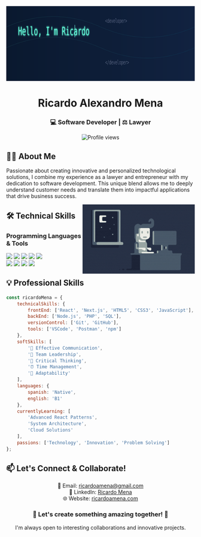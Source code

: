 <div align="center">
    <img src="banner.svg" width="800" height="200" alt="profile banner">
    <h1>Ricardo Alexandro Mena</h1>
    <h3>💻 Software Developer | ⚖️ Lawyer</h3>
</div>

<p align="center">
    <img src="https://komarev.com/ghpvc/?username=TU-USERNAME&label=Profile%20views&color=0e75b6&style=flat" alt="Profile views" />
</p>

## 👨‍💻 About Me

Passionate about creating innovative and personalized technological solutions, I combine my experience as a lawyer and entrepreneur with my dedication to software development. This unique blend allows me to deeply understand customer needs and translate them into impactful applications that drive business success.

<img alt="Night Coding" src="https://raw.githubusercontent.com/AVS1508/AVS1508/master/assets/Night-Coding.gif" align="right" width="300"/>

## 🛠️ Technical Skills  

### Programming Languages & Tools

<div align="left">
    <img src="https://img.shields.io/badge/JavaScript-F7DF1E?style=for-the-badge&logo=javascript&logoColor=black" />
    <img src="https://img.shields.io/badge/Node.js-43853D?style=for-the-badge&logo=node.js&logoColor=white" />
    <img src="https://img.shields.io/badge/React-20232A?style=for-the-badge&logo=react&logoColor=61DAFB" />
    <img src="https://img.shields.io/badge/Next.js-000000?style=for-the-badge&logo=next.js&logoColor=white" />
    <img src="https://img.shields.io/badge/PHP-777BB4?style=for-the-badge&logo=php&logoColor=white" />
</div>

<div align="left">
    <img src="https://img.shields.io/badge/HTML5-E34F26?style=for-the-badge&logo=html5&logoColor=white" />
    <img src="https://img.shields.io/badge/CSS3-1572B6?style=for-the-badge&logo=css3&logoColor=white" />
    <img src="https://img.shields.io/badge/Git-F05032?style=for-the-badge&logo=git&logoColor=white" />
    <img src="https://img.shields.io/badge/SQL-4479A1?style=for-the-badge&logo=mysql&logoColor=white" />
</div>

## 💡 Professional Skills

```javascript
const ricardoMena = {
    technicalSkills: {
        frontEnd: ['React', 'Next.js', 'HTML5', 'CSS3', 'JavaScript'],
        backEnd: ['Node.js', 'PHP', 'SQL'],
        versionControl: ['Git', 'GitHub'],
        tools: ['VSCode', 'Postman', 'npm']
    },
    softSkills: [
        '💬 Effective Communication',
        '🤝 Team Leadership',
        '🧠 Critical Thinking',
        '⏰ Time Management',
        '🔄 Adaptability'
    ],
    languages: {
        spanish: 'Native',
        english: 'B1'
    },
    currentlyLearning: [
        'Advanced React Patterns',
        'System Architecture',
        'Cloud Solutions'
    ],
    passions: ['Technology', 'Innovation', 'Problem Solving']
};
```

## 📫 Let's Connect & Collaborate!

<p align="center">
    📧 Email: <a href="mailto:ricardoamena@gmail.com">ricardoamena@gmail.com</a><br>
    🔗 LinkedIn: <a href="https://www.linkedin.com/in/ricardo-alexandro-mena-956a92257">Ricardo Mena</a><br>
    🌐 Website: <a href="https://www.ricardoamena.com">ricardoamena.com</a>
</p>

<div align="center">
    <h3>🚀 Let's create something amazing together! 🚀</h3>
    <p>I'm always open to interesting collaborations and innovative projects.</p>
</div>
